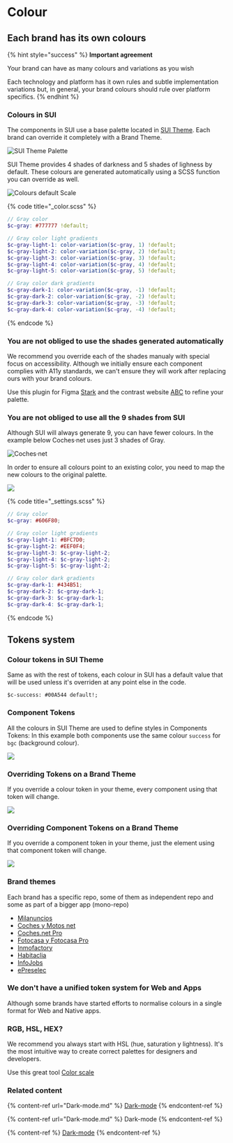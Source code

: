 # Colour

## Each brand has its own colours

{% hint style="success" %}
**Important agreement**

Your brand can have as many colours and variations as you wish

Each technology and platform has it own rules and subtle implementation variations but, in general, your brand colours should rule over platform specifics.
{% endhint %}

### Colours in SUI

The components in SUI use a base palette located in [SUI Theme](https://github.com/SUI-Components/sui/tree/master/packages/sui-theme). Each brand can override it completely with a Brand Theme.

![SUI Theme Palette](https://raw.githubusercontent.com/turolopezsanabria/design-systems-playbook/master/ASSETS/colour-sui-theme-palette.png)

SUI Theme provides 4 shades of darkness and 5 shades of lighness by default. These colours are generated automatically using a SCSS function you can override as well.

![Colours default Scale](https://raw.githubusercontent.com/turolopezsanabria/design-systems-playbook/master/ASSETS/colour-shades-of-gray.png)

{% code title="_color.scss" %}
```scss
// Gray color
$c-gray: #777777 !default;

// Gray color light gradients
$c-gray-light-1: color-variation($c-gray, 1) !default;
$c-gray-light-2: color-variation($c-gray, 2) !default;
$c-gray-light-3: color-variation($c-gray, 3) !default;
$c-gray-light-4: color-variation($c-gray, 4) !default;
$c-gray-light-5: color-variation($c-gray, 5) !default;

// Gray color dark gradients
$c-gray-dark-1: color-variation($c-gray, -1) !default;
$c-gray-dark-2: color-variation($c-gray, -2) !default;
$c-gray-dark-3: color-variation($c-gray, -3) !default;
$c-gray-dark-4: color-variation($c-gray, -4) !default;
```
{% endcode %}

### You are not obliged to use the shades generated automatically

We recommend you override each of the shades manualy with special focus on accessibility. Although we initially ensure each component complies with A11y standards, we can't ensure they will work after replacing ours with your brand colours.

Use this plugin for Figma [Stark](https://www.figma.com/community/plugin/732603254453395948/Stark) and the contrast website [ABC](https://abc.useallfive.com) to refine your palette.

### You are not obliged to use all the 9 shades from SUI

Although SUI will always generate 9, you can have fewer colours. In the example below Coches·net uses just 3 shades of Gray.

![Coches·net](https://raw.githubusercontent.com/turolopezsanabria/design-systems-playbook/master/ASSETS/colour-gray-brand.png)

In order to ensure all colours point to an existing color, you need to map the new colours to the original palette.

![](https://raw.githubusercontent.com/turolopezsanabria/design-systems-playbook/master/ASSETS/colour-shades-brand.png)

{% code title="_settings.scss" %}
```scss
// Gray color
$c-gray: #606F80;

// Gray color light gradients
$c-gray-light-1: #BFC7D0;
$c-gray-light-2: #EEF0F4;
$c-gray-light-3: $c-gray-light-2;
$c-gray-light-4: $c-gray-light-2;
$c-gray-light-5: $c-gray-light-2;

// Gray color dark gradients
$c-gray-dark-1: #434B51;
$c-gray-dark-2: $c-gray-dark-1;
$c-gray-dark-3: $c-gray-dark-1;
$c-gray-dark-4: $c-gray-dark-1;
```
{% endcode %}

## Tokens system

### Colour tokens in SUI Theme

Same as with the rest of tokens, each colour in SUI has a default value that will be used unless it's overriden at any point else in the code.

`$c-success: #00A544 default!;`

### Component Tokens

All the colours in SUI Theme are used to define styles in Components Tokens: In this example both components use the same colour `success` for `bgc` (background colour).

![](https://raw.githubusercontent.com/turolopezsanabria/design-systems-playbook/master/ASSETS/colour-token-2.png)

### Overriding Tokens on a Brand Theme

If you override a colour token in your theme, every component using that token will change.

![](https://raw.githubusercontent.com/turolopezsanabria/design-systems-playbook/master/ASSETS/colour-token-3.png)

### Overriding Component Tokens on a Brand Theme

If you override a component token in your theme, just the element using that component token will change.

![](https://raw.githubusercontent.com/turolopezsanabria/design-systems-playbook/master/ASSETS/colour-token-4.png)

### Brand themes

Each brand has a specific repo, some of them as independent repo and some as part of a bigger app (mono-repo)

* [Milanuncios](https://github.mpi-internal.com/scmspain/frontend-ma--web-app/blob/master/theme/src/settings/\_color.scss)
* [Coches y Motos net](https://github.mpi-internal.com/scmspain/frontend-mt--web-app/blob/master/theme/src/shared/\_settings.scss)
* [Coches.net Pro](https://github.mpi-internal.com/scmspain/frontend-cf--web-app/tree/master/theme)
* [Fotocasa y Fotocasa Pro](https://github.mpi-internal.com/scmspain/frontend-fc--web-server/blob/master/theme/src/settings/\_colors.scss)
* [Inmofactory](https://github.mpi-internal.com/scmspain/frontend-if--uilib-theme/blob/master/src/settings/\_color.scss)
* [Habitaclia](https://github.mpi-internal.com/scmspain/frontend-hab--uilib-theme/blob/master/src/settings/\_color.scss)
* [InfoJobs](https://github.mpi-internal.com/scmspain/frontend-ij--uilib-theme/blob/master/src/tokens/\_color.scss)
* [ePreselec](https://github.mpi-internal.com/scmspain/frontend-ep--uilib-theme/blob/master/src/settings/\_colors.scss)

### We don't have a unified token system for Web and Apps

Although some brands have started efforts to normalise colours in a single format for Web and Native apps.

### RGB, HSL, HEX?

We recommend you always start with HSL (hue, saturation y lightness). It's the most intuitive way to create correct palettes for designers and developers.

Use this great tool [Color scale](https://hihayk.github.io/scale/)

### Related content

{% content-ref url="Dark-mode.md" %}
[Dark-mode](Dark-mode.md)
{% endcontent-ref %}

{% content-ref url="Dark-mode.md" %}
Dark-mode
{% endcontent-ref %}

{% content-ref %}
[Dark-mode](Dark-mode.md)
{% endcontent-ref %}

